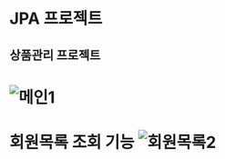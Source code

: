 # JPA 프로젝트

## 상품관리 프로젝트

# ![메인1](https://user-images.githubusercontent.com/53933920/145717437-e475e9e9-6262-4db9-a9df-ed1656f50ad7.JPG)
# 회원목록 조회 기능 ![회원목록2](https://user-images.githubusercontent.com/53933920/145717458-5bae57da-c77d-44a6-87d7-d56a5487dbf7.JPG)

